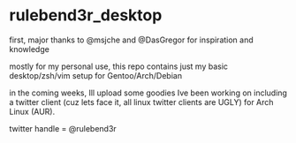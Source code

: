 # rulebend3r_desktop

first, major thanks to @msjche and @DasGregor for inspiration and knowledge

mostly for my personal use, this repo contains just my basic desktop/zsh/vim setup for Gentoo/Arch/Debian

in the coming weeks, Ill upload some goodies Ive been working on including a twitter client (cuz lets face it, all linux twitter clients are UGLY) for Arch Linux (AUR).

twitter handle = @rulebend3r
